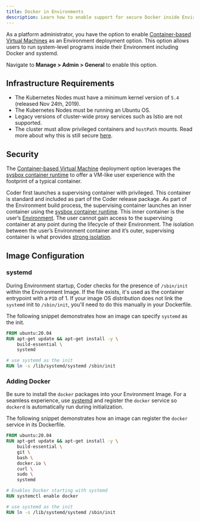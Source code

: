 ```yaml
---
title: Docker in Environments
description: Learn how to enable support for secure Docker inside Environments. 
---
```


As a platform administrator, you have the option to enable
[Container-based Virtual Machines](../../environments/cvms.md) as an Environment
deployment option. This option allows users to run system-level
programs inside their Environment including Docker and systemd.

Navigate to **Manage > Admin > General** to enable this option.

## Infrastructure Requirements

- The Kubernetes Nodes must have a minimum kernel version of `5.4`
(released Nov 24th, 2019).
- The Kubernetes Nodes must be running an Ubuntu OS.
- Legacy versions of cluster-wide proxy services such as Istio are not
supported.
- The cluster must allow privileged containers and `hostPath` mounts. Read more
about why this is still secure [here](#security).

## Security

The [Container-based Virtual Machine](../../environments/cvms.md) deployment
option leverages the [sysbox container runtime](https://github.com/nestybox/sysbox)
to offer a VM-like user experience with the footprint of a typical container.

Coder first launches a supervising container with privileged. This container is
standard and included as part of the Coder release package. As part of the
Environment build process, the supervising container launches an inner container
using the [sysbox container runtime](https://github.com/nestybox/sysbox).
This inner container is the user’s [Environment](../../environments/index.md).
The user cannot gain access to the supervising container at any point during the
lifecycle of their Environment. The isolation between the user’s Environment
container and it’s outer, supervising container is what provides
[strong isolation](https://github.com/nestybox/sysbox/blob/master/docs/user-guide/security.md).

## Image Configuration

### systemd

During Environment startup, Coder checks for the presence of `/sbin/init` within
the Environment Image. If the file exists, it's used as the container entrypoint
with a `PID` of 1. If your image OS distribution does not link the `systemd`
init to `/sbin/init`, you'll need to do this manually in your Dockerfile.

The following snippet demonstrates how an image can specify `systemd` as the
init.

```Dockerfile
FROM ubuntu:20.04
RUN apt-get update && apt-get install -y \
    build-essential \
    systemd

# use systemd as the init
RUN ln -s /lib/systemd/systemd /sbin/init
```

### Adding Docker

Be sure to install the `docker` packages into your Environment Image. For a
seamless experience, use [systemd](#systemd) and register the `docker` service
so `dockerd` is automatically run during initialization.

The following snippet demonstrates how an image can register the `docker`
service in its Dockerfile.

```Dockerfile
FROM ubuntu:20.04
RUN apt-get update && apt-get install -y \
    build-essential \
    git \
    bash \
    docker.io \
    curl \
    sudo \
    systemd

# Enables Docker starting with systemd
RUN systemctl enable docker

# use systemd as the init
RUN ln -s /lib/systemd/systemd /sbin/init
```
